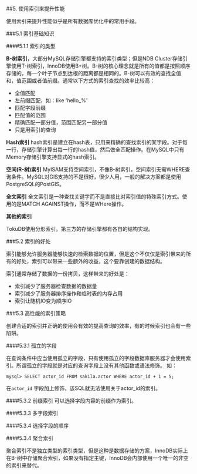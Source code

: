 ##5. 使用索引来提升性能

使用索引来提升性能似乎是所有数据库优化中的常用手段。

###5.1 索引基础知识

####5.1.1 索引的类型

**B-树索引**，大部分MySQL存储引擎都支持的索引类型；但是NDB Cluster存储引擎使用T-树索引，InnoDB使用B+树。B-树的核心理念就是所有的值都是按照顺序存储的，每一个叶子节点到达根的距离都是相同的。B-树可以有效的查找全值和，值范围或者值前缀。通常以下方式的索引查找的效率比较高：

* 全值匹配
* 左前缀匹配，如：like 'hello_%'
* 匹配字段前缀
* 匹配值的范围
* 精确匹配一部分值，范围匹配另一部分值
* 只是用索引的查询

**Hash索引**
hash索引是建立在hash表，只用来精确的查找索引的某字段。对于每一行，存储引擎计算出每一行的hash值，然后做全匹配操作。在MySQL中只有Memory存储引擎支持显式的hash索引。

**空间(R-树)索引**
MyISAM支持空间索引，不像B-树索引，空间索引无需WHERE查询条件。MySQL对GIS支持的不是很好，很少人用，一般的解决方案都是使用PostgreSQL的PostGIS。

**全文索引**
全文索引是一种查找关键字而不是直接比对索引值的特殊索引方式。使用的是MATCH AGAINST操作，而不是WHere操作。

**其他的索引**

TokuDB使用分形索引。第三方的存储引擎都有各自的结构实现。

###5.2 索引的好处

索引能够允许服务器能够快速的检索数据的位置，但是这个不仅仅是索引带来的所有的好处，索引可以带来一些额外的收益，这个要靠创建的数据结构。

索引通常存储了数据的一份拷贝，这样带来的好处是：

* 索引减少了服务器检查数据的数据量
* 索引减少了服务器排序操作和临时表的内存占用
* 索引让随机IO变为顺序IO


###5.3 高性能的索引策略

创建合适的索引并正确的使用会有效的提高查询的效率，有的时候索引也会有一些陷阱。

####5.3.1 孤立的字段

在查询条件中应当使用孤立的字段，只有使用孤立的字段数据库服务器才会使用索引。所谓孤立的字段就是对应的查询字段上没有其他函数或语法修饰。
如：

	mysql> SELECT actor_id FROM sakila.actor WHERE actor_id + 1 = 5;

在`actor_id` 字段加上修饰，该SQL就无法使用关于actor_id的索引。

####5.3.2 前缀索引
可以选择字段内容的前缀作为索引。

####5.3.3 多字段索引

####5.3.4 选择字段的顺序

####5.3.4 聚合索引

聚合索引不是独立类型的索引类型，但是这种是数据存储的方案，InnoDB实际上在B-树中存储聚合索引，如果没有指定主键，InnoDB会内部使用一个唯一的非空的索引来替代。